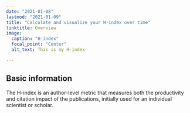```yaml
---
date: "2021-01-08"
lastmod: "2021-01-09"
title: "Calculate and visualize your H-index over time"
linktitle: Overview
image:
  caption: "H-index"
  focal_point: "Center"
  alt_text: This is my H-index

---
```


## Basic information

The H-index is an author-level metric that measures both the productivity and citation impact of the publications, initially used for an individual scientist or scholar. 
